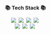 <h3 align="center">📚 Tech Stack 📚</h3>
<p align="center">
  <img src="https://img.shields.io/badge/C++-00599C?&logo=C%2B%2B&logoColor=white"/></a>&nbsp 
  <img src="https://img.shields.io/badge/Java-007396?&logo=Java&logoColor=white"/></a>&nbsp
  <img src="https://img.shields.io/badge/Python-3766AB?&logo=Python&logoColor=white"/></a>&nbsp 
  <img src="https://img.shields.io/badge/Javascript-ffb13b?&logo=javascript&logoColor=white"/></a>&nbsp 
  <br>
  <img src="https://img.shields.io/badge/Mysql-E6B91E?style=flat-square&logo=MySql&logoColor=white"/></a>&nbsp 
  <img src="https://img.shields.io/badge/Django-092E20?style=flat-square&logo=Django&logoColor=white"/></a>&nbsp 
  <img src="https://img.shields.io/badge/Node.js-339933?style=flat-square&logo=Node.js&logoColor=white"/></a>&nbsp 
</p>

